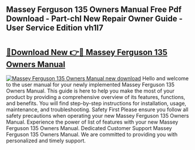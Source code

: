 ## Massey Ferguson 135 Owners Manual Free Pdf Download - Part-chl New Repair Owner Guide - User Service Edition vh1I7

# <h2><a href="http://bc91945.oget.top/?id=Massey+Ferguson+135+Owners+Manual">🔗Download New 👉🔴 Massey Ferguson 135 Owners Manual</a></h2>

[![Massey Ferguson 135 Owners Manual new download](https://i.imgur.com/5g1atiW.png)](http://bc91945.oget.top/?id=Massey+Ferguson+135+Owners+Manual)
Hello and welcome to the user manual for your newly implemented Massey Ferguson 135 Owners Manual. This guide is here to help you make the most of your product by providing a comprehensive overview of its features, functions, and benefits. You will find step-by-step instructions for installation, usage, maintenance, and troubleshooting. Safety First Please ensure you follow all safety precautions when operating your new Massey Ferguson 135 Owners Manual. Experience the power of list of features with your new Massey Ferguson 135 Owners Manual. Dedicated Customer Support Massey Ferguson 135 Owners Manual. We are committed to providing you with personalized and timely support.
